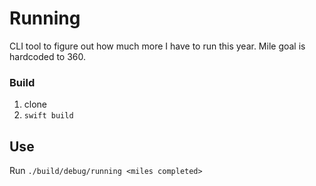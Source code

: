 # Running

CLI tool to figure out how much more I have to run this year.
Mile goal is hardcoded to 360.

### Build

1. clone
1. `swift build`

## Use

Run `./build/debug/running <miles completed>`
